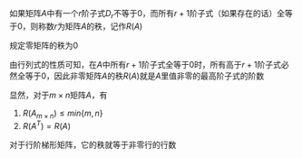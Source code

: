 如果矩阵$A$中有一个$r$阶子式$D_r$不等于$0$，而所有$r+1$阶子式（如果存在的话）全等于$0$，则称数$r$为矩阵$A$的秩，记作$R(A)$

规定零矩阵的秩为$0$

由行列式的性质可知，在$A$中所有$r+1$阶子式全等于$0$时，所有高于$r+1$阶子式必然全等于$0$，因此非零矩阵$A$的秩$R(A)$就是$A$里值非零的最高阶子式的阶数

显然，对于$m\times n$矩阵$A$，有
1. $R(A_{m\times n}) \le min\{m,n\}$
2. $R(A^T)=R(A)$

对于行阶梯形矩阵，它的秩就等于非零行的行数
